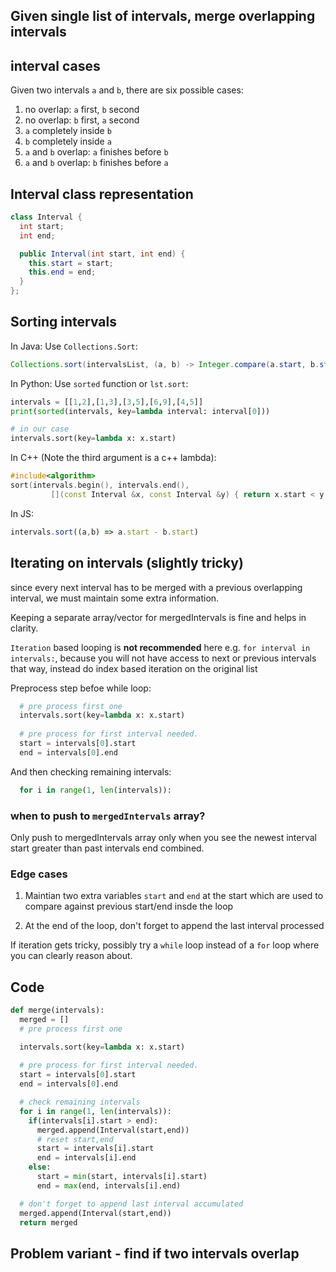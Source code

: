 
## Given single list of intervals, merge overlapping intervals

## interval cases

Given two intervals `a` and `b`, 
there are six possible cases:

1. no overlap: `a` first, `b` second
2. no overlap: `b` first, `a` second
3. `a` completely inside `b`
4. `b` completely inside `a`
5. `a` and `b` overlap: `a` finishes before `b`
6. `a` and `b` overlap: `b` finishes before `a`

## Interval class representation

```java
class Interval {
  int start;
  int end;

  public Interval(int start, int end) {
    this.start = start;
    this.end = end;
  }
};
```

## Sorting intervals

In Java:
Use `Collections.Sort`:
```java
Collections.sort(intervalsList, (a, b) -> Integer.compare(a.start, b.start))
```

In Python:
Use `sorted` function or `lst.sort`:
```python
intervals = [[1,2],[1,3],[3,5],[6,9],[4,5]]
print(sorted(intervals, key=lambda interval: interval[0]))

# in our case
intervals.sort(key=lambda x: x.start)
```

In C++ (Note the third argument is a c++ lambda):
```cpp
#include<algorithm>
sort(intervals.begin(), intervals.end(),
         [](const Interval &x, const Interval &y) { return x.start < y.start; });
```

In JS:
```js
intervals.sort((a,b) => a.start - b.start)
```

## Iterating on intervals (slightly tricky)

since every next interval has to be merged with a previous overlapping interval, we must maintain some extra information.

Keeping a separate array/vector for mergedIntervals is fine and helps in clarity.

`Iteration` based looping is **not recommended** here
e.g. `for interval in intervals:`, because you will not have access to next or previous intervals that way,
instead do index based iteration on the original list

Preprocess step befoe while loop:
```py
  # pre process first one
  intervals.sort(key=lambda x: x.start)
  
  # pre process for first interval needed.
  start = intervals[0].start
  end = intervals[0].end
```

And then checking remaining intervals:
```py
  for i in range(1, len(intervals)):
```

### when to push to `mergedIntervals` array?

Only push to mergedIntervals array only when you see the newest interval start greater than past intervals end combined.

### Edge cases

1. Maintian two extra variables `start` and `end` at the start which are used to compare against previous start/end insde the loop

2. At the end of the loop, don't forget to append the last interval processed

If iteration gets tricky, possibly try a `while` loop instead of a `for` loop where you can clearly reason about.

## Code

```py
def merge(intervals):
  merged = []
  # pre process first one

  intervals.sort(key=lambda x: x.start)
  
  # pre process for first interval needed.
  start = intervals[0].start
  end = intervals[0].end

  # check remaining intervals
  for i in range(1, len(intervals)):
    if(intervals[i].start > end):
      merged.append(Interval(start,end))
      # reset start,end
      start = intervals[i].start
      end = intervals[i].end
    else:
      start = min(start, intervals[i].start)
      end = max(end, intervals[i].end)

  # don't forget to append last interval accumulated
  merged.append(Interval(start,end))
  return merged

```

## Problem variant - find if two intervals overlap